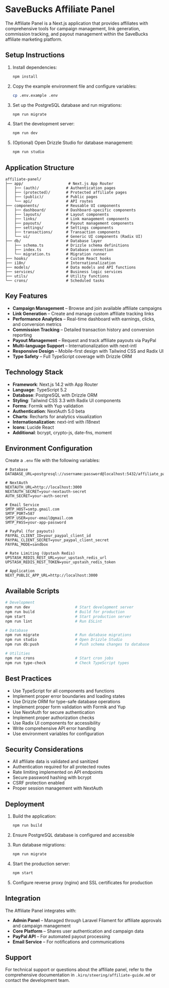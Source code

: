 # SaveBucks Affiliate Panel

The Affiliate Panel is a Next.js application that provides affiliates with comprehensive tools for campaign management, link generation, commission tracking, and payout management within the SaveBucks affiliate marketing platform.

## Setup Instructions

1. Install dependencies:
   ```bash
   npm install
   ```

2. Copy the example environment file and configure variables:
   ```bash
   cp .env.example .env
   ```

3. Set up the PostgreSQL database and run migrations:
   ```bash
   npm run migrate
   ```

4. Start the development server:
   ```bash
   npm run dev
   ```

5. (Optional) Open Drizzle Studio for database management:
   ```bash
   npm run studio
   ```

## Application Structure

```
affiliate-panel/
├── app/                    # Next.js App Router
│   ├── (auth)/            # Authentication pages
│   ├── (protected)/       # Protected affiliate pages
│   ├── (public)/          # Public pages
│   └── api/               # API routes
├── components/            # Reusable UI components
│   ├── dashboard/         # Dashboard-specific components
│   ├── layouts/           # Layout components
│   ├── links/             # Link management components
│   ├── payouts/           # Payout management components
│   ├── settings/          # Settings components
│   ├── transactions/      # Transaction components
│   └── ui/                # Generic UI components (Radix UI)
├── db/                    # Database layer
│   ├── schema.ts          # Drizzle schema definitions
│   ├── index.ts           # Database connection
│   └── migration.ts       # Migration runner
├── hooks/                 # Custom React hooks
├── i18n/                  # Internationalization
├── models/                # Data models and API functions
├── services/              # Business logic services
├── utils/                 # Utility functions
└── crons/                 # Scheduled tasks
```

## Key Features

- **Campaign Management** – Browse and join available affiliate campaigns
- **Link Generation** – Create and manage custom affiliate tracking links
- **Performance Analytics** – Real-time dashboard with earnings, clicks, and conversion metrics
- **Commission Tracking** – Detailed transaction history and conversion reporting
- **Payout Management** – Request and track affiliate payouts via PayPal
- **Multi-language Support** – Internationalization with next-intl
- **Responsive Design** – Mobile-first design with Tailwind CSS and Radix UI
- **Type Safety** – Full TypeScript coverage with Drizzle ORM

## Technology Stack

- **Framework**: Next.js 14.2 with App Router
- **Language**: TypeScript 5.2
- **Database**: PostgreSQL with Drizzle ORM
- **Styling**: Tailwind CSS 3.3 with Radix UI components
- **Forms**: Formik with Yup validation
- **Authentication**: NextAuth 5.0 beta
- **Charts**: Recharts for analytics visualization
- **Internationalization**: next-intl with i18next
- **Icons**: Lucide React
- **Additional**: bcrypt, crypto-js, date-fns, moment

## Environment Configuration

Create a `.env` file with the following variables:

```env
# Database
DATABASE_URL=postgresql://username:password@localhost:5432/affiliate_panel

# NextAuth
NEXTAUTH_URL=http://localhost:3000
NEXTAUTH_SECRET=your-nextauth-secret
AUTH_SECRET=your-auth-secret

# Email Service
SMTP_HOST=smtp.gmail.com
SMTP_PORT=587
SMTP_USER=your-email@gmail.com
SMTP_PASS=your-app-password

# PayPal (for payouts)
PAYPAL_CLIENT_ID=your_paypal_client_id
PAYPAL_CLIENT_SECRET=your_paypal_client_secret
PAYPAL_MODE=sandbox

# Rate Limiting (Upstash Redis)
UPSTASH_REDIS_REST_URL=your_upstash_redis_url
UPSTASH_REDIS_REST_TOKEN=your_upstash_redis_token

# Application
NEXT_PUBLIC_APP_URL=http://localhost:3000
```

## Available Scripts

```bash
# Development
npm run dev                    # Start development server
npm run build                  # Build for production
npm start                      # Start production server
npm run lint                   # Run ESLint

# Database
npm run migrate                # Run database migrations
npm run studio                 # Open Drizzle Studio
npm run db:push                # Push schema changes to database

# Utilities
npm run crons                  # Start cron jobs
npm run type-check             # Check TypeScript types
```

## Best Practices

- Use TypeScript for all components and functions
- Implement proper error boundaries and loading states
- Use Drizzle ORM for type-safe database operations
- Implement proper form validation with Formik and Yup
- Use NextAuth for secure authentication
- Implement proper authorization checks
- Use Radix UI components for accessibility
- Write comprehensive API error handling
- Use environment variables for configuration

## Security Considerations

- All affiliate data is validated and sanitized
- Authentication required for all protected routes
- Rate limiting implemented on API endpoints
- Secure password hashing with bcrypt
- CSRF protection enabled
- Proper session management with NextAuth

## Deployment

1. Build the application:
   ```bash
   npm run build
   ```

2. Ensure PostgreSQL database is configured and accessible

3. Run database migrations:
   ```bash
   npm run migrate
   ```

4. Start the production server:
   ```bash
   npm start
   ```

5. Configure reverse proxy (nginx) and SSL certificates for production

## Integration

The Affiliate Panel integrates with:

- **Admin Panel** – Managed through Laravel Filament for affiliate approvals and campaign management
- **Core Platform** – Shares user authentication and campaign data
- **PayPal API** – For automated payout processing
- **Email Service** – For notifications and communications

## Support

For technical support or questions about the affiliate panel, refer to the comprehensive documentation in `.kiro/steering/affiliate-guide.md` or contact the development team.